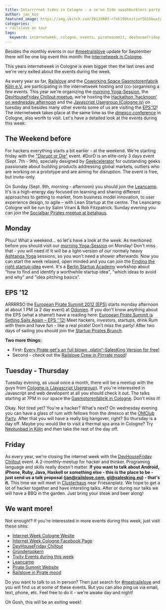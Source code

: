 ```yaml
---
title: Intarrrrnet tides in Cologne - a se'en tide swashbucklers party from fridee t` fridee!
author: jan_kus
featured_image: https://img.skitch.com/20120903-r7eh19dteitiet5b1hbuxtgunp.jpg
categories:
- railslove on tour
tags:
  keyword: internetweek, cologne, events, piratesummit, devhousefriday, yoga, conference, startups, eps, pirate, summit, arrr, salesking, javascript, usergroup, meetup  
---
```


Besides the monthly events in our [#meetrailslove](http://railslove.com/blog/2012/09/03/meetrailslove-in-september) update for September there will be one big event this month: the [internetweek in Cologne](http://iwcgn.koeln.de/).

This years internetweek in Cologne is even bigger then the last ones and we're very exited about the events during the week.

As every year so far, [Railslove](http://iwcgn.koeln.de/2012/teilnehmer/railslove.html) and the [Coworking Space Gasmotorenfabrik Köln e.V.](http://iwcgn.koeln.de/2012/teilnehmer/gasmotorenfabrik-koeln-e-v.html) are participating in the internetweek hosting and (co-)organising a few events. This year we're organizing the [morning Yoga-Session](https://tivity.de/activities/789-chillax-hard-fighting-pirate-yoga-calms-the-sea), the [DevHouseFriday Chillout meetup](http://devhousefriday.org/networks/events/show_event.64116), we're hosting the [Hackathon 'hacknoon' on wednesday afternoon](http://hackanoon.com/) and the [Javascript Usergroup (Cologne.js)](http://colognejs.de/) on tuesday and besides many other events some of us are visiting the [EPS'12](http://piratesummit.com/)! The internetweek takes place at the same time as the [dmexco conference](http://www.dmexco.de/) in Cologne, also worth to visit. Let's have a detailed look at the events during this week:

## The Weekend before

For hackers everything starts a bit earlier - at the weekend. We're starting friday with the ["Disrupt or Die"](http://disrupt.geekcelerator.com/) event. #DorD is an elite-only 3 days event (Sept. 7th - 9th), specially designed by [Geekcelerator](http://launch.geekcelerator.com/) for outstanding geeks passionate about building products addressing global markets, outliers who are working on a prototype and are aiming for disruption. The event is free, but invite-only. 

On Sunday (Sept. 9th, morning - afternoon) you should join the [Leancamp](http://www.wantworkshop.com/workshops/leancamp/locations/gm-cologne). It's is a high-energy day focused on learning and sharing different approaches to getting to market, from business model innovation, to user experience design, to agile – with Lean Startup at the centre. The Leancamp Cologne will be run by Salim Virani & Rob Fitzpatrick. Sunday evening you can join the [Socialbar Pirates meetup at betahaus](http://www.socialbar.de/wiki/Koeln).

## Monday

Phuu! What a weekend... so let's have a look at the week. As mentioned before you should visit our [morning Yoga-Session](https://tivity.de/activities/789-chillax-hard-fighting-pirate-yoga-calms-the-sea) on Monday! Don't miss that - you will need it! It will be a light-version of our normaly heavy [Ashtanga Yoga](http://en.wikipedia.org/wiki/Ashtanga_Vinyasa_Yoga) sessions, so you won't need a shower afterwards. Now you can start the week relaxed, open minded and you can join the [Finding the right startup-idea](http://startupidea.eventbrite.com/) event. It's a [Berlin Startup Academy](http://berlinstartupacademy.com/) workshop about "how to find and identify a worthwhile startup idea", "which ideas to avoid and why" and "idea pitching basics".

## EPS '12

ARRRRSO the [European Pirate Summit 2012 (EPS)](http://piratesummit.com/) starts monday afternoon at about 1 PM (a 2 day event) at [Odonien](http://www.odonien.de/). If you don't know anything about the EPS (what a shame!) have a reading here: [European Pirate Summit is Setting Sails Again – EPS ''12!](http://railslove.com/blog/2012/04/25/european-pirate-summit-is-setting-sails-again-eps-12) Meet hackers, investors, startups, drink Rum with them and have fun - like a real pirate! Don't miss the party! After two days of sailing you should join the [Startup Pirates Brunch](https://www.facebook.com/events/519880184694042/). 

**Two more things:** 

 * First: [Every Pirate get's an full blown „platin“-SalesKing Version for free!](http://piratesummit.com/2012/08/31/the-sailskingz-and-salesking-side-by-side/)
 * Second - check out the [Railslove Crew in Pirrrate mood](http://railslove.com/team)!

## Tuesday - Thursday

Tuesday evening, as usual once a month, there will be a meetup with the guys from [Cologne.js (Javascript Usergroup)](http://colognejs.de/). If you're interessted in Javascript and web developent at all you should check it out. The talks starting at 7PM in our space the [Gasmotorenfabrik in Cologne](http://cowoco.heroku.com/spaces/3). Don't miss it!

Okay. Not tired yet? You're a hacker? What's next? On wednesday evening you can have a glass of rum with fellows from the dmexco at the [OMClub Party](http://www.omclub.de/). After that you will have a really big hangover, right? So thursday is a day off. Maybe you would like to visit a thermal spa area in Cologne? Try [Neptunbad in Köln](http://www.neptunbad.de/) and then take the rest of the day off.

## Friday

As every year, we're closing the internet week with the [DevHouseFriday Chillout](http://devhousefriday.org/networks/events/show_event.64116) event. A 2-monthly-meetup for hacker and thinker. Programing language and skills really doesn't matter. **If you want to talk about Android, iPhone, Ruby, Java, Haskell or something else - this is the place to be - just send us a talk proposal (jan@railslove.com, gl@salesking.eu) - that's it.** This time we will meet in [Clusterhaus](http://clusterhaus.de) near Friesenplatz. We hope to get a lot of hacker together and have intersting talks. After or during our talks we will have a BBQ in the garden. Just bring your steak and beer along!

## We want more!

Not enough!? If you're interessted in more events during this week, just visit these sites:

* [Internet Week Cologne Wesite](http://iwcgn.koeln.de/programm.html)
* [Internet Week Cologne Facebook Page](https://www.facebook.com/iwcgn)
* [DevHouseFriday Chillout](http://devhousefriday.org)
* [Gründerpokern](http://gruenderpokern.de/wordpress/)
* [Tivity Events during this week](https://tivity.de/pirate-summit)
* [Leancamp](http://leanca.mp/cologne/)
* [Pirate Summit Website](http://piratesummit.com)
* [Railslove in Pirate mood](http://railslove.com)

Do you want to talk to us in person? Then just search for [#meetrailslove](https://twitter.com/#!/search/meetrailslove) and you will find us at some of these events. But you can also ping us via email, text, phone, etc. Feel free to do it - we're awake day and night!

Oh Gosh, this will be an exiting week!